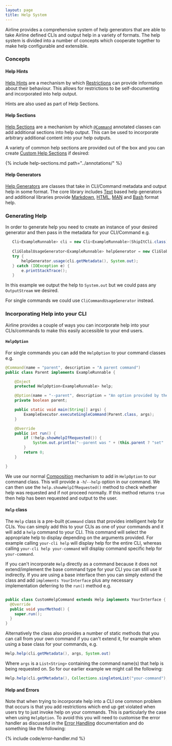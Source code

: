 ```yaml
---
layout: page
title: Help System
---
```


Airline provides a comprehensive system of help generators that are able to take Airline defined CLIs and output help in a variety of formats.  The help system is divided into a number of concepts which cooperate together to make help configurable and extensible.

### Concepts

#### Help Hints

[Help Hints](hints.html) are a mechanism by which [Restrictions](../restrictions/index.html) can provide information about their behaviour. This allows for restrictions to be self-documenting and incorporated into help output.

Hints are also used as part of Help Sections.

#### Help Sections

[Help Sections](sections.html) are a mechanism by which [`@Command`](../annotations/command.html) annotated classes can add additional sections into help output. This can be used to incorporate arbitrary additional content into your help outputs.

A variety of common help sections are provided out of the box and you can create [Custom Help Sections](custom-sections.html) if desired:

{% include help-sections.md path="../annotations/" %}

#### Help Generators

[Help Generators](generators.html) are classes that take in CLI/Command metadata and output help in some format.  The core library includes [Text](text.html) based help generators and additional libraries provide [Markdown](markdown.html), [HTML](html.html), [MAN](man.html) and [Bash](bash.html) format help.

### Generating Help

In order to generate help you need to create an instance of your desired generator and then pass in the metadata for your CLI/Command e.g.

```java
   Cli<ExampleRunnable> cli = new Cli<ExampleRunnable>(ShipItCli.class);
        
   CliGlobalUsageGenerator<ExampleRunnable> helpGenerator = new CliGlobalUsageGenerator<>();
   try {
       helpGenerator.usage(cli.getMetadata(), System.out);
   } catch (IOException e) {
       e.printStackTrace();
   }
```

In this example we output the help to `System.out` but we could pass any `OutputStream` we desired.

For single commands we could use `CliCommandUsageGenerator` instead.

### Incorporating Help into your CLI

Airline provides a couple of ways you can incorporate help into your CLIs/commands to make this easily accessible to your end users.

#### `HelpOption`

For single commands you can add the `HelpOption` to your command classes e.g.

```java
@Command(name = "parent", description = "A parent command")
public class Parent implements ExampleRunnable {

    @Inject
    protected HelpOption<ExampleRunnable> help;

    @Option(name = "--parent", description = "An option provided by the parent")
    private boolean parent;

    public static void main(String[] args) {
        ExampleExecutor.executeSingleCommand(Parent.class, args);
    }

    @Override
    public int run() {
        if (!help.showHelpIfRequested()) {
            System.out.println("--parent was " + (this.parent ? "set" : "not set"));
        }
        return 0;
    }

}
```

We use our normal [Composition](../practise/oop.html) mechanism to add in `HelpOption` to our command class.  This will provide a `-h`/`--help` option in our command.  We can then use the `help.showHelpIfRequested()` method to check whether help was requested and if not proceed normally.  If this method returns `true` then help has been requested and output to the user.

#### `Help` class

The `Help` class is a pre-built `@Command` class that provides intelligent help for CLIs.  You can simply add this to your CLIs as one of your commands and it will add a `help` command to your CLI.  This command will select the appropriate help to display depending on the arguments provided.  For example calling `your-cli help` will display help for the entire CLI, whereas calling `your-cli help your-command` will display command specific help for `your-command`.

If you can't incorporate `Help` directly as a command because it does not extend/implement the base command type for your CLI you can still use it indirectly.  If you are using a base interface then you can simply extend the class and add `implements YourInterface` plus any necessary implementation deferring to the `run()` method e.g.

```java

public class CustomHelpCommand extends Help implements YourInterface {
  @Override
  public void yourMethod() {
    super.run();
  }
}
```

Alternatively the class also provides a number of static methods that you can call from your own command if you can't extend it, for example when using a base class for your commands, e.g.

```java
Help.help(cli.getMetadata(), args, System.out)
```

Where `args` is a `List<String>` containing the command name(s) that help is being requested on.  So for our earlier example we might call the following:

```java
Help.help(cli.getMetadata(), Collections.singletonList("your-command"), System.out)
```

#### Help and Errors

Note that when trying to incorporate help into a CLI one common problem that occurs is that you add restrictions which end up get violated when users try to just invoke help on your commands.  This is particularly the case when using `HelpOption`.  To avoid this you will need to customise the error handler as discussed in the [Error Handling](../practise/exceptions.html) documentation and do something like the following:

{% include code/error-handler.md %}